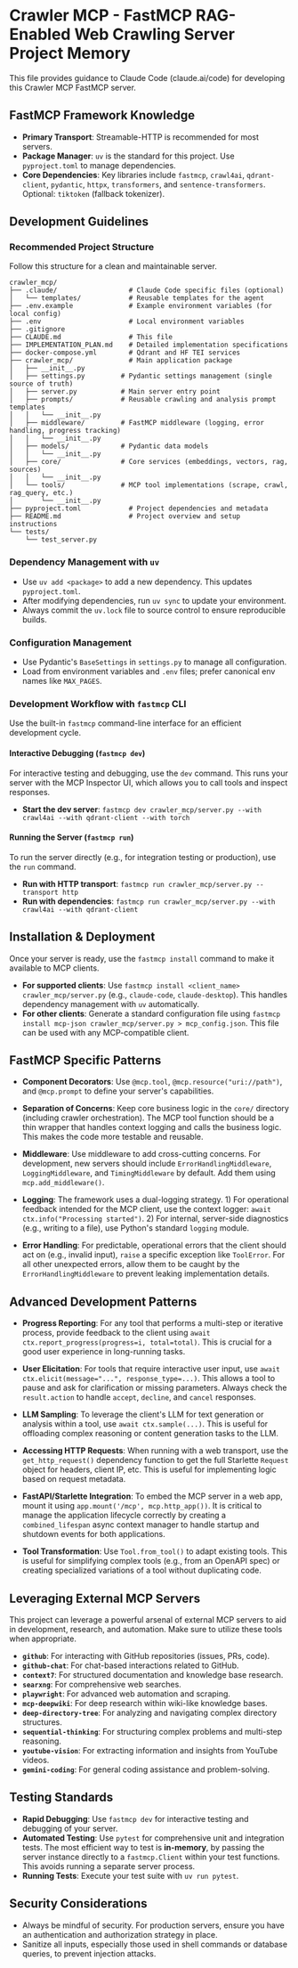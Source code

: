 # Crawler MCP - FastMCP RAG-Enabled Web Crawling Server Project Memory

This file provides guidance to Claude Code (claude.ai/code) for developing this Crawler MCP FastMCP server.

## FastMCP Framework Knowledge
- **Primary Transport**: Streamable-HTTP is recommended for most servers.
- **Package Manager**: `uv` is the standard for this project. Use `pyproject.toml` to manage dependencies.
- **Core Dependencies**: Key libraries include `fastmcp`, `crawl4ai`, `qdrant-client`, `pydantic`, `httpx`, `transformers`, and `sentence-transformers`. Optional: `tiktoken` (fallback tokenizer).

## Development Guidelines

### Recommended Project Structure
Follow this structure for a clean and maintainable server.
```
crawler_mcp/
├── .claude/                  # Claude Code specific files (optional)
│   └── templates/            # Reusable templates for the agent
├── .env.example              # Example environment variables (for local config)
├── .env                      # Local environment variables
├── .gitignore
├── CLAUDE.md                 # This file
├── IMPLEMENTATION_PLAN.md    # Detailed implementation specifications
├── docker-compose.yml        # Qdrant and HF TEI services
├── crawler_mcp/              # Main application package
│   ├── __init__.py
│   ├── settings.py         # Pydantic settings management (single source of truth)
│   ├── server.py           # Main server entry point
│   ├── prompts/            # Reusable crawling and analysis prompt templates
│   │   └── __init__.py
│   ├── middleware/         # FastMCP middleware (logging, error handling, progress tracking)
│   │   └── __init__.py
│   ├── models/             # Pydantic data models
│   │   └── __init__.py
│   ├── core/               # Core services (embeddings, vectors, rag, sources)
│   │   └── __init__.py
│   └── tools/              # MCP tool implementations (scrape, crawl, rag_query, etc.)
│       └── __init__.py
├── pyproject.toml            # Project dependencies and metadata
├── README.md                 # Project overview and setup instructions
└── tests/
    └── test_server.py
```

### Dependency Management with `uv`
- Use `uv add <package>` to add a new dependency. This updates `pyproject.toml`.
- After modifying dependencies, run `uv sync` to update your environment.
- Always commit the `uv.lock` file to source control to ensure reproducible builds.

### Configuration Management
- Use Pydantic's `BaseSettings` in `settings.py` to manage all configuration.
- Load from environment variables and `.env` files; prefer canonical env names like `MAX_PAGES`.

### Development Workflow with `fastmcp` CLI
Use the built-in `fastmcp` command-line interface for an efficient development cycle.

#### Interactive Debugging (`fastmcp dev`)
For interactive testing and debugging, use the `dev` command. This runs your server with the MCP Inspector UI, which allows you to call tools and inspect responses.

- **Start the dev server**: `fastmcp dev crawler_mcp/server.py --with crawl4ai --with qdrant-client --with torch`

#### Running the Server (`fastmcp run`)
To run the server directly (e.g., for integration testing or production), use the `run` command.

- **Run with HTTP transport**: `fastmcp run crawler_mcp/server.py --transport http`
- **Run with dependencies**: `fastmcp run crawler_mcp/server.py --with crawl4ai --with qdrant-client`

## Installation & Deployment
Once your server is ready, use the `fastmcp install` command to make it available to MCP clients.

- **For supported clients**: Use `fastmcp install <client_name> crawler_mcp/server.py` (e.g., `claude-code`, `claude-desktop`). This handles dependency management with `uv` automatically.
- **For other clients**: Generate a standard configuration file using `fastmcp install mcp-json crawler_mcp/server.py > mcp_config.json`. This file can be used with any MCP-compatible client.

## FastMCP Specific Patterns

- **Component Decorators**: Use `@mcp.tool`, `@mcp.resource("uri://path")`, and `@mcp.prompt` to define your server's capabilities.

- **Separation of Concerns**: Keep core business logic in the `core/` directory (including crawler orchestration). The MCP tool function should be a thin wrapper that handles context logging and calls the business logic. This makes the code more testable and reusable.

- **Middleware**: Use middleware to add cross-cutting concerns. For development, new servers should include `ErrorHandlingMiddleware`, `LoggingMiddleware`, and `TimingMiddleware` by default. Add them using `mcp.add_middleware()`.

- **Logging**: The framework uses a dual-logging strategy. 1) For operational feedback intended for the MCP client, use the context logger: `await ctx.info("Processing started")`. 2) For internal, server-side diagnostics (e.g., writing to a file), use Python's standard `logging` module.

- **Error Handling**: For predictable, operational errors that the client should act on (e.g., invalid input), `raise` a specific exception like `ToolError`. For all other unexpected errors, allow them to be caught by the `ErrorHandlingMiddleware` to prevent leaking implementation details.

## Advanced Development Patterns

- **Progress Reporting**: For any tool that performs a multi-step or iterative process, provide feedback to the client using `await ctx.report_progress(progress=i, total=total)`. This is crucial for a good user experience in long-running tasks.

- **User Elicitation**: For tools that require interactive user input, use `await ctx.elicit(message="...", response_type=...)`. This allows a tool to pause and ask for clarification or missing parameters. Always check the `result.action` to handle `accept`, `decline`, and `cancel` responses.

- **LLM Sampling**: To leverage the client's LLM for text generation or analysis within a tool, use `await ctx.sample(...)`. This is useful for offloading complex reasoning or content generation tasks to the LLM.

- **Accessing HTTP Requests**: When running with a web transport, use the `get_http_request()` dependency function to get the full Starlette `Request` object for headers, client IP, etc. This is useful for implementing logic based on request metadata.

- **FastAPI/Starlette Integration**: To embed the MCP server in a web app, mount it using `app.mount('/mcp', mcp.http_app())`. It is critical to manage the application lifecycle correctly by creating a `combined_lifespan` async context manager to handle startup and shutdown events for both applications.

- **Tool Transformation**: Use `Tool.from_tool()` to adapt existing tools. This is useful for simplifying complex tools (e.g., from an OpenAPI spec) or creating specialized variations of a tool without duplicating code.

## Leveraging External MCP Servers
This project can leverage a powerful arsenal of external MCP servers to aid in development, research, and automation. Make sure to utilize these tools when appropriate.

- **`github`**: For interacting with GitHub repositories (issues, PRs, code).
- **`github-chat`**: For chat-based interactions related to GitHub.
- **`context7`**: For structured documentation and knowledge base research.
- **`searxng`**: For comprehensive web searches.
- **`playwright`**: For advanced web automation and scraping.
- **`mcp-deepwiki`**: For deep research within wiki-like knowledge bases.
- **`deep-directory-tree`**: For analyzing and navigating complex directory structures.
- **`sequential-thinking`**: For structuring complex problems and multi-step reasoning.
- **`youtube-vision`**: For extracting information and insights from YouTube videos.
- **`gemini-coding`**: For general coding assistance and problem-solving.

## Testing Standards
- **Rapid Debugging**: Use `fastmcp dev` for interactive testing and debugging of your server.
- **Automated Testing**: Use `pytest` for comprehensive unit and integration tests. The most efficient way to test is **in-memory**, by passing the server instance directly to a `fastmcp.Client` within your test functions. This avoids running a separate server process.
- **Running Tests**: Execute your test suite with `uv run pytest`.

## Security Considerations
- Always be mindful of security. For production servers, ensure you have an authentication and authorization strategy in place.
- Sanitize all inputs, especially those used in shell commands or database queries, to prevent injection attacks.

